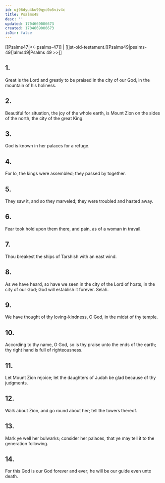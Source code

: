 ```yaml
---
id: uj96dyu4ku99qyc0o5viv4c
title: Psalms48
desc: ''
updated: 1704669006673
created: 1704669006673
isDir: false
---
```

[[Psalms47|<<-psalms-47]] | [[jst-old-testament.[[Psalms49|psalms-49]]alms49|Psalms 49 >>]]
## 1.
Great is the Lord and greatly to be praised in the city of our God, in the mountain of his holiness.
## 2.
Beautiful for situation, the joy of the whole earth, is Mount Zion on the sides of the north, the city of the great King.
## 3.
God is known in her palaces for a refuge.
## 4.
For lo, the kings were assembled; they passed by together.
## 5.
They saw it, and so they marveled; they were troubled and hasted away.
## 6.
Fear took hold upon them there, and pain, as of a woman in travail.
## 7.
Thou breakest the ships of Tarshish with an east wind.
## 8.
As we have heard, so have we seen in the city of the Lord of hosts, in the city of our God; God will establish it forever. Selah.
## 9.
We have thought of thy loving-kindness, O God, in the midst of thy temple.
## 10.
According to thy name, O God, so is thy praise unto the ends of the earth; thy right hand is full of righteousness.
## 11.
Let Mount Zion rejoice; let the daughters of Judah be glad because of thy judgments.
## 12.
Walk about Zion, and go round about her; tell the towers thereof.
## 13.
Mark ye well her bulwarks; consider her palaces, that ye may tell it to the generation following.
## 14.
For this God is our God forever and ever; he will be our guide even unto death.

